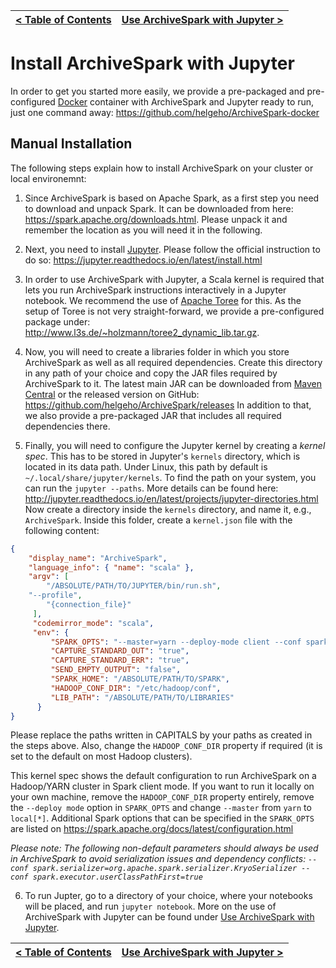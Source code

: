 [< Table of Contents](README.md) | [Use ArchiveSpark with Jupyter >](Use_Jupyter.md)
:---|---:

# Install ArchiveSpark with Jupyter

In order to get you started more easily, we provide a pre-packaged and pre-configured [Docker](https://www.docker.com/) container with ArchiveSpark and Jupyter ready to run, just one command away: https://github.com/helgeho/ArchiveSpark-docker

## Manual Installation

The following steps explain how to install ArchiveSpark on your cluster or local environemnt:

1. Since ArchiveSpark is based on Apache Spark, as a first step you need to download and unpack Spark.
It can be downloaded from here: https://spark.apache.org/downloads.html.
Please unpack it and remember the location as you will need it in the following.

2. Next, you need to install [Jupyter](http://jupyter.org).
Please follow the official instruction to do so:
https://jupyter.readthedocs.io/en/latest/install.html

3. In order to use ArchiveSpark with Jupyter, a Scala kernel is required that lets you run ArchiveSpark instructions interactively in a Jupyter notebook.
We recommend the use of [Apache Toree](https://toree.apache.org/) for this.
As the setup of Toree is not very straight-forward, we provide a pre-configured package under:
http://www.l3s.de/~holzmann/toree2_dynamic_lib.tar.gz.

4. Now, you will need to create a libraries folder in which you store ArchiveSpark as well as all required dependencies.
Create this directory in any path of your choice and copy the JAR files required by ArchiveSpark to it.
The latest main JAR can be downloaded from [Maven Central](https://search.maven.org/#search%7Cga%7C1%7Carchivespark) or the released version on GitHub: https://github.com/helgeho/ArchiveSpark/releases
In addition to that, we also provide a pre-packaged JAR that includes all required dependencies there.

5. Finally, you will need to configure the Jupyter kernel by creating a *kernel spec*.
This has to be stored in Jupyter's `kernels` directory, which is located in its data path.
Under Linux, this path by default is `~/.local/share/jupyter/kernels`.
To find the path on your system, you can run the `jupyter --paths`.
More details can be found here: http://jupyter.readthedocs.io/en/latest/projects/jupyter-directories.html
Now create a directory inside the `kernels` directory, and name it, e.g., `ArchiveSpark`.
Inside this folder, create a `kernel.json` file with the following content:

```json
{
    "display_name": "ArchiveSpark",
    "language_info": { "name": "scala" },
    "argv": [
       	"/ABSOLUTE/PATH/TO/JUPYTER/bin/run.sh",
	"--profile",
        "{connection_file}"
     ],
     "codemirror_mode": "scala",
     "env": {
         "SPARK_OPTS": "--master=yarn --deploy-mode client --conf spark.default.parallelism=100 --conf spark.serializer=org.apache.spark.serializer.KryoSerializer --conf spark.executor.userClassPathFirst=true",
         "CAPTURE_STANDARD_OUT": "true",
         "CAPTURE_STANDARD_ERR": "true",
         "SEND_EMPTY_OUTPUT": "false",
         "SPARK_HOME": "/ABSOLUTE/PATH/TO/SPARK",
         "HADOOP_CONF_DIR": "/etc/hadoop/conf",
         "LIB_PATH": "/ABSOLUTE/PATH/TO/LIBRARIES"
      }
}
```

Please replace the paths written in CAPITALS by your paths as created in the steps above.
Also, change the `HADOOP_CONF_DIR` property if required (it is set to the default on most Hadoop clusters).

This kernel spec shows the default configuration to run ArchiveSpark on a Hadoop/YARN cluster in Spark client mode.
If you want to run it locally on your own machine, remove the `HADOOP_CONF_DIR` property entirely, remove the `--deploy mode` option in `SPARK_OPTS` and change `--master` from `yarn` to `local[*]`.
Additional Spark options that can be specified in the `SPARK_OPTS` are listed on
https://spark.apache.org/docs/latest/configuration.html

*Please note: The following non-default parameters should always be used in ArchiveSpark to avoid serialization issues and dependency conflicts: `--conf spark.serializer=org.apache.spark.serializer.KryoSerializer --conf spark.executor.userClassPathFirst=true`*

6. To run Jupter, go to a directory of your choice, where your notebooks will be placed, and run `jupyter notebook`.
More on the use of ArchiveSpark with Jupyter can be found under [Use ArchiveSpark with Jupyter](Use_Jupyter.md).

[< Table of Contents](README.md) | [Use ArchiveSpark with Jupyter >](Use_Jupyter.md)
:---|---: